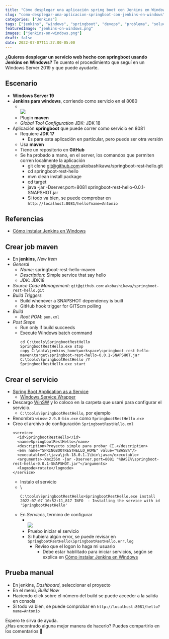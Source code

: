 ```yaml
---
title: "Cómo desplegar una aplicación spring boot con Jenkins en Windows"
slug: "como-desplegar-una-aplicacion-springboot-con-jenkins-en-windows"
categories: ["Jenkins"]
tags: ["jenkins", "windows", "springboot", "devops", "problema", "solución"]
featuredImage: "jenkins-on-windows.png"
images: ["jenkins-on-windows.png"]
draft: false
date: 2022-07-07T11:27:00-05:00
---
```


**¿Quieres desplegar un servicio web hecho con springboot usando Jenkins en Windows?**
Te cuento el procedimiento que seguí en un Windows Server 2019 y que puede ayudarte.

<!--more-->

## Escenario
- **Windows Server 19**
- **Jenkins para windows**, corriendo como servicio en el 8080
  - \
    ![](20220624123449.png " ")
  - Plugin **maven**
  - _Global Tool Configuration_
    JDK: JDK 18
- Aplicación **springboot** que puede correr como servicio en 8081
  - Requiere **JDK 17**
    - Es para esta aplicación en particular, pero puede ser otra versión
  - Usa **maven**
  - Tiene un repositorio en **GitHub**
  - Se ha probado a mano, en el server, los comandos que permiten corren localmente la aplicación
    - git clone git@github.com:akobashikawa/springboot-rest-hello.git
    - cd springboot-rest-hello
    - mvn clean install package
    - cd target
    - java -jar -Dserver.port=8081 springboot-rest-hello-0.0.1-SNAPSHOT.jar
    - Si todo va bien, se puede comprobar en `http://localhost:8081/hello?name=Antonio`

## Referencias
- [Cómo instalar Jenkins en Windows](https://puroguramu.akcstudio.com/posts/como-instalar-jenkins-en-windows/)

## Crear job maven
- En **jenkins**, _New Item_
- _General_
  - _Name_: springboot-rest-hello-maven
  - _Description_: Simple service that say hello
  - _JDK_: JDK18
- _Source Code Management_: `git@github.com:akobashikawa/springboot-rest-hello.git`
- _Build Triggers_
  - Build whenever a SNAPSHOT dependency is built
  - GitHub hook trigger for GITScm polling
- _Build_
  - _Root POM_: `pom.xml`
- _Post Steps_
  - Run only if build succeeds
  - Execute Windows batch command
    ```
    cd C:\tools\SpringbootRestHello
    SpringbootRestHello.exe stop
    copy C:\data\jenkins_home\workspace\springboot-rest-hello-maven\target\springboot-rest-hello-0.0.1-SNAPSHOT.jar C:\tools\SpringbootRestHello /Y
    SpringbootRestHello.exe start
    ```

## Crear el servicio
- [Spring Boot Application as a Service](https://www.baeldung.com/spring-boot-app-as-a-service)
  - [Windows Service Wrapper](https://repo.jenkins-ci.org/releases/com/sun/winsw/winsw/2.9.0/)
- Descargo [WinSW](https://repo.jenkins-ci.org/releases/com/sun/winsw/winsw/2.9.0/winsw-2.9.0-bin.exe) y lo coloco en la carpeta que usaré para configurar el servicio.
  - `C:\tools\SpringbootRestHello`, por ejemplo
- Renombro `winsw-2.9.0-bin.exe` como `SpringbootRestHello.exe`
- Creo el archivo de configuración `SpringbootRestHello.xml`
  ```
  <service>
    <id>SpringbootRestHello</id>
    <name>SpringbootRestHello</name>
    <description>Proyecto simple para probar CI.</description>
    <env name="SPRINGBOOTRESTHELLO_HOME" value="%BASE%"/>
    <executable>C:\java\jdk-18.0.1.1\bin\java</executable>
    <arguments>-Xmx256m -jar -Dserver.port=8081 "%BASE%\springboot-rest-hello-0.0.1-SNAPSHOT.jar"</arguments>
    <logmode>rotate</logmode>
  </service>
  ```
  - Instalo el servicio
  - \
    ```
    C:\tools\SpringbootRestHello>SpringbootRestHello.exe install
    2022-07-07 10:52:11,817 INFO  - Installing the service with id 'SpringbootRestHello'
    ```
  - En _Services_, termino de configurar
    - \
      ![](springboot-service-windows-setting.png " ")
    - Pruebo iniciar el servicio
    - Si hubiera algún error, se puede revisar en `SpringbootRestHello\SpringbootRestHello.err.log`
      - Reviso que el logon lo haga mi usuario
        - Debe estar habilitado para iniciar servicios, según se explica en [Cómo instalar Jenkins en Windows](https://puroguramu.akcstudio.com/posts/como-instalar-jenkins-en-windows/)

## Prueba manual
- En jenkins, _Dashboard_, seleccionar el proyecto
- En el menú, _Build Now_
- Haciendo click sobre el número del build se puede acceder a la salida en consola
- Si todo va bien, se puede comprobar en `http://localhost:8081/hello?name=Antonio`

Espero te sirva de ayuda. \
¿Has encontrado alguna mejor manera de hacerlo? Puedes compartirlo en los comentarios 🙏